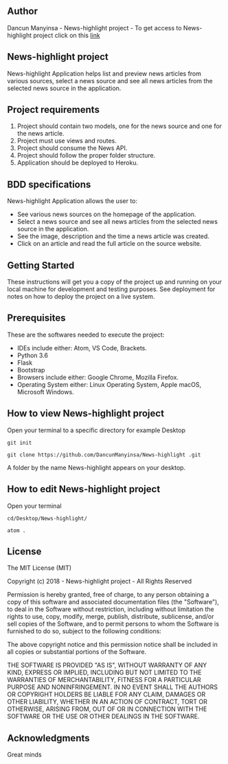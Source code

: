 ## Author
Dancun Manyinsa - News-highlight project - To get access to News-highlight project click on this [link]( https://n-h.herokuapp.com/)

## News-highlight project
News-highlight Application helps list and preview news articles from various sources, select a news source and see all news articles from the selected news source in the application.
 
## Project requirements
1. Project should contain two models, one for the news source and one for the news article.
2. Project must use views and routes.
3. Project should consume the News API.
4. Project should follow the proper folder structure.
5. Application should be deployed to Heroku.

## BDD specifications

News-highlight Application allows the user to:
* See various news sources on the homepage of the application.
* Select a news source and see all news articles from the selected news source in the application.
* See the image, description and the time a news article was created.
* Click on an article and read the full article on the source website.

## Getting Started

These instructions will get you a copy of the project up and running on your local machine for development and testing purposes. See deployment for notes on how to deploy the project on a live system.

## Prerequisites

These are the softwares needed to execute the project: 

* IDEs include either: Atom, VS Code, Brackets.
* Python 3.6
* Flask
* Bootstrap
* Browsers include either: Google Chrome, Mozilla Firefox.
* Operating System either: Linux Operating System, Apple macOS, Microsoft Windows.

## How to view News-highlight project

Open your terminal to a specific directory for example Desktop

```git init```

```git clone https://github.com/DancunManyinsa/News-highlight .git```

A folder by the name News-highlight  appears on your desktop.

## How to edit News-highlight  project

Open your terminal

```cd/Desktop/News-highlight/```

```atom .```

## License

The MIT License (MIT)

Copyright (c) 2018 - News-highlight project - All Rights Reserved

Permission is hereby granted, free of charge, to any person obtaining a copy
of this software and associated documentation files (the "Software"), to deal
in the Software without restriction, including without limitation the rights
to use, copy, modify, merge, publish, distribute, sublicense, and/or sell
copies of the Software, and to permit persons to whom the Software is
furnished to do so, subject to the following conditions:

The above copyright notice and this permission notice shall be included in
all copies or substantial portions of the Software.

THE SOFTWARE IS PROVIDED "AS IS", WITHOUT WARRANTY OF ANY KIND, EXPRESS OR
IMPLIED, INCLUDING BUT NOT LIMITED TO THE WARRANTIES OF MERCHANTABILITY,
FITNESS FOR A PARTICULAR PURPOSE AND NONINFRINGEMENT. IN NO EVENT SHALL THE
AUTHORS OR COPYRIGHT HOLDERS BE LIABLE FOR ANY CLAIM, DAMAGES OR OTHER
LIABILITY, WHETHER IN AN ACTION OF CONTRACT, TORT OR OTHERWISE, ARISING FROM,
OUT OF OR IN CONNECTION WITH THE SOFTWARE OR THE USE OR OTHER DEALINGS IN
THE SOFTWARE.

## Acknowledgments

Great minds

